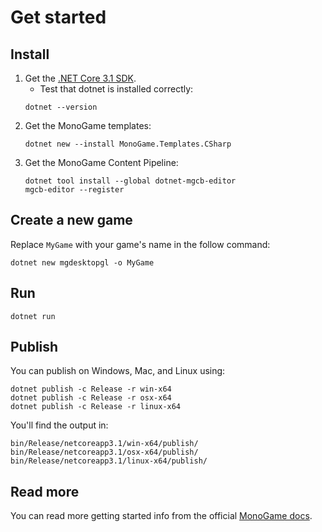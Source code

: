# Get started

## Install

1. Get the [.NET Core 3.1 SDK](https://dotnet.microsoft.com/download).
   * Test that dotnet is installed correctly:
    ```
    dotnet --version
    ```
2. Get the MonoGame templates:
    ```
    dotnet new --install MonoGame.Templates.CSharp
    ```
3. Get the MonoGame Content Pipeline:
    ```
    dotnet tool install --global dotnet-mgcb-editor
    mgcb-editor --register
    ```

## Create a new game

Replace `MyGame` with your game's name in the follow command:

```
dotnet new mgdesktopgl -o MyGame
```

## Run

```
dotnet run
```

## Publish

You can publish on Windows, Mac, and Linux using:

```
dotnet publish -c Release -r win-x64
dotnet publish -c Release -r osx-x64
dotnet publish -c Release -r linux-x64
```

You'll find the output in:

```
bin/Release/netcoreapp3.1/win-x64/publish/
bin/Release/netcoreapp3.1/osx-x64/publish/
bin/Release/netcoreapp3.1/linux-x64/publish/
```

## Read more

You can read more getting started info from the official [MonoGame docs](https://docs.monogame.net/articles/getting_started/0_getting_started.html).
